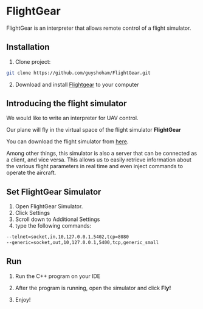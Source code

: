 # FlightGear
FlightGear is an interpreter that allows remote control of a flight simulator.

## Installation

1. Clone project:

```bash
git clone https://github.com/guyshoham/FlightGear.git
```

2. Download and install [Flightgear](http://home.flightgear.org) to your computer

## Introducing the flight simulator
We would like to write an interpreter for UAV control.

Our plane will fly in the virtual space of the flight simulator **FlightGear**

You can download the flight simulator from [here](http://home.flightgear.org).

Among other things, this simulator is also a server that can be connected as a client, and vice versa. This allows us to easily retrieve information about the various flight parameters in real time and even inject commands to operate the aircraft.

## Set FlightGear Simulator

1. Open FlightGear Simulator.
2. Click Settings
3. Scroll down to Additional Settings
4. type the following commands:

```bash
--telnet=socket,in,10,127.0.0.1,5402,tcp=8080
--generic=socket,out,10,127.0.0.1,5400,tcp,generic_small
```

## Run

1. Run the C++ program on your IDE

2. After the program is running, open the simulator and click **Fly!**

3. Enjoy!
